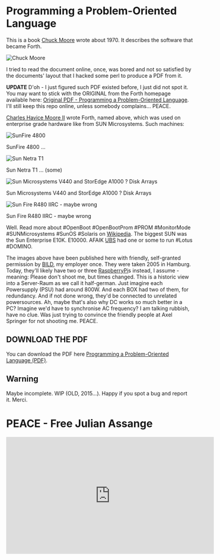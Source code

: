 # Programming a Problem-Oriented Language

This is a book [Chuck Moore](https://colorforth.github.io/) wrote about 1970. It describes the software that became Forth.

![Chuck Moore](chuck_from_wikipedia.jpg)


I tried to read the document online, once, was bored and not so satisfied by the documents' layout that I hacked some perl to produce a PDF from it.

**UPDATE** D'oh - I just figured such PDF existed before, I just did not spot it. You may want to stick with the 
ORIGINAL from the Forth homepage available here: [Original PDF - Programming a Problem-Oriented Language](http://www.forth.org/POL.pdf). I'll still keep this repo online, unless somebody complains... PEACE.

[Charles Havice Moore II](https://en.wikipedia.org/wiki/Charles_H._Moore) wrote Forth, named above, which was used on enterprise grade hardware like from SUN Microsystems. Such machines:


![SunFire 4800](IMG_8286.JPG)

SunFire 4800 ...

![Sun Netra T1](IMG_8290.JPG)

Sun Netra T1 ... (some)

![Sun Microsystems V440 and StorEdge A1000 ? Disk Arrays](IMG_8292.JPG)

Sun Microsystems V440 and StorEdge A1000 ? Disk Arrays

![Sun Fire R480 IIRC - maybe wrong](IMG_8293.JPG)

Sun Fire R480 IIRC - maybe wrong

Well. Read more about #OpenBoot #OpenBootProm #PROM #MonitorMode 
#SUNMicrosystems #SunOS #Solaris on 
[Wikipedia](https://en.wikipedia.org/wiki/Forth_(programming_language)). 
The biggest SUN was the Sun Enterprise E10K. E10000. AFAIK 
[UBS](https://ubs.com) had one or some to run #Lotus #DOMINO.

The images above have been published here with friendly, self-granted permission
by [BILD](https://bild.de), my employer once. They were taken 2005 in Hamburg.
Today, they'll likely have two or three [RaspberryPi](https://www.raspberrypi.org/)s
instead, I assume - meaning: Please don't shoot me, but times changed.
This is a historic view into a Server-Raum as we call it half-german.
Just imagine each Powersupply (PSU) had around 800W. And each BOX had two of them,
for redundancy. And if not done wrong, they'd be connected to unrelated powersources.
Ah, maybe that's also why DC works so much better in a PC? Imagine we'd have
to synchronise AC frequency? I am talking rubbish, have no clue.
Was just trying to convince the friendly people at Axel Springer for not shooting me.
PEACE.

## DOWNLOAD THE PDF

You can download the PDF here [Programming a Problem-Oriented Language (PDF)](POL.pdf).

## Warning

Maybe incomplete. WIP (OLD, 2015...). Happy if you spot a bug and report it. Merci.

# PEACE - Free Julian Assange

<iframe width="560" height="315" src="https://www.youtube.com/embed/chDDhwsynVg" title="YouTube video player" frameborder="0" allow="accelerometer; autoplay; clipboard-write; encrypted-media; gyroscope; picture-in-picture; web-share" allowfullscreen></iframe>
